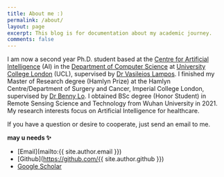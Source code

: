```yaml
---
title: About me :)
permalink: /about/
layout: page
excerpt: This blog is for documentation about my academic journey.
comments: false
---
```


I am now a second year Ph.D. student based at the [Centre for Artificial Intelligence](https://www.ucl.ac.uk/ai-centre/) (AI) in the [Department of Computer Science](https://www.ucl.ac.uk/computer-science/) at [University College London](https://www.ucl.ac.uk/) (UCL), supervised by [Dr Vasileios Lampos](https://lampos.net/home). I finished my Master of Research degree (Hamlyn Prize) at the Hamlyn Centre/Department of Surgery and Cancer, Imperial College London, supervised by [Dr Benny Lo](https://www.bennyplo.com/bennylo/index.php). I obtained BSc degree (Honor Student) in Remote Sensing Science and Technology from Wuhan University in 2021. My research interests focus on Artificial Intelligence for healthcare. 
<!-- I am especially interested in using machine learning models to understand health-related statements and better facilitate them to downstream tasks. -->

If you have a question or desire to cooperate, just send an email to me.

**may u needs ✨**

- <i class="fas fa-envelope"></i> [Email](mailto:{{ site.author.email }})
- <i class="fab fa-github"></i> [Github](https://github.com/{{ site.author.github }})
- <i class="fas fa-graduation-cap"></i> [Google Scholar](https://scholar.google.com/citations?user=6ucM9woAAAAJ&hl=en&oi=ao)
